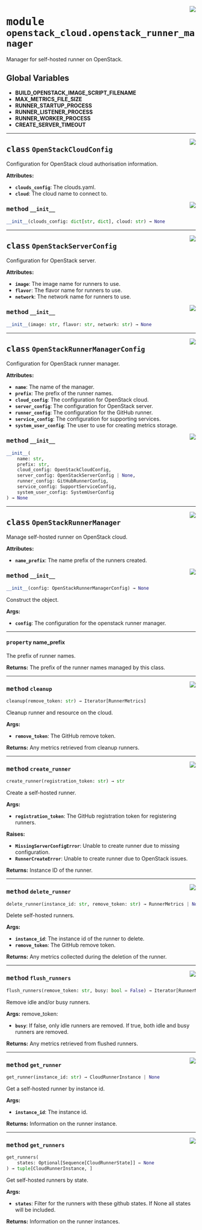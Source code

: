 <!-- markdownlint-disable -->

<a href="../src/github_runner_manager/openstack_cloud/openstack_runner_manager.py#L0"><img align="right" style="float:right;" src="https://img.shields.io/badge/-source-cccccc?style=flat-square"></a>

# <kbd>module</kbd> `openstack_cloud.openstack_runner_manager`
Manager for self-hosted runner on OpenStack. 

**Global Variables**
---------------
- **BUILD_OPENSTACK_IMAGE_SCRIPT_FILENAME**
- **MAX_METRICS_FILE_SIZE**
- **RUNNER_STARTUP_PROCESS**
- **RUNNER_LISTENER_PROCESS**
- **RUNNER_WORKER_PROCESS**
- **CREATE_SERVER_TIMEOUT**


---

<a href="../src/github_runner_manager/openstack_cloud/openstack_runner_manager.py#L75"><img align="right" style="float:right;" src="https://img.shields.io/badge/-source-cccccc?style=flat-square"></a>

## <kbd>class</kbd> `OpenStackCloudConfig`
Configuration for OpenStack cloud authorisation information. 



**Attributes:**
 
 - <b>`clouds_config`</b>:  The clouds.yaml. 
 - <b>`cloud`</b>:  The cloud name to connect to. 

<a href="../<string>"><img align="right" style="float:right;" src="https://img.shields.io/badge/-source-cccccc?style=flat-square"></a>

### <kbd>method</kbd> `__init__`

```python
__init__(clouds_config: dict[str, dict], cloud: str) → None
```









---

<a href="../src/github_runner_manager/openstack_cloud/openstack_runner_manager.py#L88"><img align="right" style="float:right;" src="https://img.shields.io/badge/-source-cccccc?style=flat-square"></a>

## <kbd>class</kbd> `OpenStackServerConfig`
Configuration for OpenStack server. 



**Attributes:**
 
 - <b>`image`</b>:  The image name for runners to use. 
 - <b>`flavor`</b>:  The flavor name for runners to use. 
 - <b>`network`</b>:  The network name for runners to use. 

<a href="../<string>"><img align="right" style="float:right;" src="https://img.shields.io/badge/-source-cccccc?style=flat-square"></a>

### <kbd>method</kbd> `__init__`

```python
__init__(image: str, flavor: str, network: str) → None
```









---

<a href="../src/github_runner_manager/openstack_cloud/openstack_runner_manager.py#L103"><img align="right" style="float:right;" src="https://img.shields.io/badge/-source-cccccc?style=flat-square"></a>

## <kbd>class</kbd> `OpenStackRunnerManagerConfig`
Configuration for OpenStack runner manager. 



**Attributes:**
 
 - <b>`name`</b>:  The name of the manager. 
 - <b>`prefix`</b>:  The prefix of the runner names. 
 - <b>`cloud_config`</b>:  The configuration for OpenStack cloud. 
 - <b>`server_config`</b>:  The configuration for OpenStack server. 
 - <b>`runner_config`</b>:  The configuration for the GitHub runner. 
 - <b>`service_config`</b>:  The configuration for supporting services. 
 - <b>`system_user_config`</b>:  The user to use for creating metrics storage. 

<a href="../<string>"><img align="right" style="float:right;" src="https://img.shields.io/badge/-source-cccccc?style=flat-square"></a>

### <kbd>method</kbd> `__init__`

```python
__init__(
    name: str,
    prefix: str,
    cloud_config: OpenStackCloudConfig,
    server_config: OpenStackServerConfig | None,
    runner_config: GitHubRunnerConfig,
    service_config: SupportServiceConfig,
    system_user_config: SystemUserConfig
) → None
```









---

<a href="../src/github_runner_manager/openstack_cloud/openstack_runner_manager.py#L139"><img align="right" style="float:right;" src="https://img.shields.io/badge/-source-cccccc?style=flat-square"></a>

## <kbd>class</kbd> `OpenStackRunnerManager`
Manage self-hosted runner on OpenStack cloud. 



**Attributes:**
 
 - <b>`name_prefix`</b>:  The name prefix of the runners created. 

<a href="../src/github_runner_manager/openstack_cloud/openstack_runner_manager.py#L146"><img align="right" style="float:right;" src="https://img.shields.io/badge/-source-cccccc?style=flat-square"></a>

### <kbd>method</kbd> `__init__`

```python
__init__(config: OpenStackRunnerManagerConfig) → None
```

Construct the object. 



**Args:**
 
 - <b>`config`</b>:  The configuration for the openstack runner manager. 


---

#### <kbd>property</kbd> name_prefix

The prefix of runner names. 



**Returns:**
  The prefix of the runner names managed by this class. 



---

<a href="../src/github_runner_manager/openstack_cloud/openstack_runner_manager.py#L358"><img align="right" style="float:right;" src="https://img.shields.io/badge/-source-cccccc?style=flat-square"></a>

### <kbd>method</kbd> `cleanup`

```python
cleanup(remove_token: str) → Iterator[RunnerMetrics]
```

Cleanup runner and resource on the cloud. 



**Args:**
 
 - <b>`remove_token`</b>:  The GitHub remove token. 



**Returns:**
 Any metrics retrieved from cleanup runners. 

---

<a href="../src/github_runner_manager/openstack_cloud/openstack_runner_manager.py#L185"><img align="right" style="float:right;" src="https://img.shields.io/badge/-source-cccccc?style=flat-square"></a>

### <kbd>method</kbd> `create_runner`

```python
create_runner(registration_token: str) → str
```

Create a self-hosted runner. 



**Args:**
 
 - <b>`registration_token`</b>:  The GitHub registration token for registering runners. 



**Raises:**
 
 - <b>`MissingServerConfigError`</b>:  Unable to create runner due to missing configuration. 
 - <b>`RunnerCreateError`</b>:  Unable to create runner due to OpenStack issues. 



**Returns:**
 Instance ID of the runner. 

---

<a href="../src/github_runner_manager/openstack_cloud/openstack_runner_manager.py#L293"><img align="right" style="float:right;" src="https://img.shields.io/badge/-source-cccccc?style=flat-square"></a>

### <kbd>method</kbd> `delete_runner`

```python
delete_runner(instance_id: str, remove_token: str) → RunnerMetrics | None
```

Delete self-hosted runners. 



**Args:**
 
 - <b>`instance_id`</b>:  The instance id of the runner to delete. 
 - <b>`remove_token`</b>:  The GitHub remove token. 



**Returns:**
 Any metrics collected during the deletion of the runner. 

---

<a href="../src/github_runner_manager/openstack_cloud/openstack_runner_manager.py#L327"><img align="right" style="float:right;" src="https://img.shields.io/badge/-source-cccccc?style=flat-square"></a>

### <kbd>method</kbd> `flush_runners`

```python
flush_runners(remove_token: str, busy: bool = False) → Iterator[RunnerMetrics]
```

Remove idle and/or busy runners. 



**Args:**
  remove_token: 
 - <b>`busy`</b>:  If false, only idle runners are removed. If true, both idle and busy runners are  removed. 



**Returns:**
 Any metrics retrieved from flushed runners. 

---

<a href="../src/github_runner_manager/openstack_cloud/openstack_runner_manager.py#L234"><img align="right" style="float:right;" src="https://img.shields.io/badge/-source-cccccc?style=flat-square"></a>

### <kbd>method</kbd> `get_runner`

```python
get_runner(instance_id: str) → CloudRunnerInstance | None
```

Get a self-hosted runner by instance id. 



**Args:**
 
 - <b>`instance_id`</b>:  The instance id. 



**Returns:**
 Information on the runner instance. 

---

<a href="../src/github_runner_manager/openstack_cloud/openstack_runner_manager.py#L261"><img align="right" style="float:right;" src="https://img.shields.io/badge/-source-cccccc?style=flat-square"></a>

### <kbd>method</kbd> `get_runners`

```python
get_runners(
    states: Optional[Sequence[CloudRunnerState]] = None
) → tuple[CloudRunnerInstance, ]
```

Get self-hosted runners by state. 



**Args:**
 
 - <b>`states`</b>:  Filter for the runners with these github states. If None all states will be  included. 



**Returns:**
 Information on the runner instances. 


